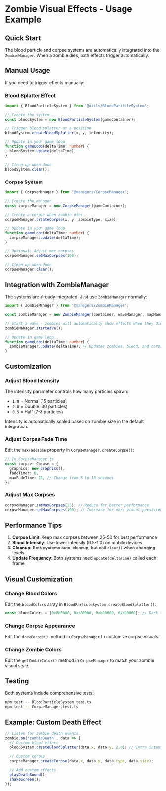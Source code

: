 # Zombie Visual Effects - Usage Example

## Quick Start

The blood particle and corpse systems are automatically integrated into the `ZombieManager`. When a zombie dies, both effects trigger automatically.

## Manual Usage

If you need to trigger effects manually:

### Blood Splatter Effect

```typescript
import { BloodParticleSystem } from '@utils/BloodParticleSystem';

// Create the system
const bloodSystem = new BloodParticleSystem(gameContainer);

// Trigger blood splatter at a position
bloodSystem.createBloodSplatter(x, y, intensity);

// Update in your game loop
function gameLoop(deltaTime: number) {
  bloodSystem.update(deltaTime);
}

// Clean up when done
bloodSystem.clear();
```

### Corpse System

```typescript
import { CorpseManager } from '@managers/CorpseManager';

// Create the manager
const corpseManager = new CorpseManager(gameContainer);

// Create a corpse when zombie dies
corpseManager.createCorpse(x, y, zombieType, size);

// Update in your game loop
function gameLoop(deltaTime: number) {
  corpseManager.update(deltaTime);
}

// Optional: Adjust max corpses
corpseManager.setMaxCorpses(100);

// Clean up when done
corpseManager.clear();
```

## Integration with ZombieManager

The systems are already integrated. Just use `ZombieManager` normally:

```typescript
import { ZombieManager } from '@managers/ZombieManager';

const zombieManager = new ZombieManager(container, waveManager, mapManager);

// Start a wave - zombies will automatically show effects when they die
zombieManager.startWave();

// Update in game loop
function gameLoop(deltaTime: number) {
  zombieManager.update(deltaTime); // Updates zombies, blood, and corpses
}
```

## Customization

### Adjust Blood Intensity

The intensity parameter controls how many particles spawn:

- `1.0` = Normal (15 particles)
- `2.0` = Double (30 particles)
- `0.5` = Half (7-8 particles)

Intensity is automatically scaled based on zombie size in the default integration.

### Adjust Corpse Fade Time

Edit the `maxFadeTime` property in `CorpseManager.createCorpse()`:

```typescript
// In CorpseManager.ts
const corpse: Corpse = {
  graphics: new Graphics(),
  fadeTimer: 0,
  maxFadeTime: 10, // Change from 5 to 10 seconds
};
```

### Adjust Max Corpses

```typescript
corpseManager.setMaxCorpses(25); // Reduce for better performance
corpseManager.setMaxCorpses(100); // Increase for more visual persistence
```

## Performance Tips

1. **Corpse Limit**: Keep max corpses between 25-50 for best performance
2. **Blood Intensity**: Use lower intensity (0.5-1.0) on mobile devices
3. **Cleanup**: Both systems auto-cleanup, but call `clear()` when changing levels
4. **Update Frequency**: Both systems need `update(deltaTime)` called each frame

## Visual Customization

### Change Blood Colors

Edit the `bloodColors` array in `BloodParticleSystem.createBloodSplatter()`:

```typescript
const bloodColors = [0x8b0000, 0xa00000, 0xb00000, 0xc00000]; // Dark to bright red
```

### Change Corpse Appearance

Edit the `drawCorpse()` method in `CorpseManager` to customize corpse visuals.

### Change Zombie Colors

Edit the `getZombieColor()` method in `CorpseManager` to match your zombie visual style.

## Testing

Both systems include comprehensive tests:

```bash
npm test -- BloodParticleSystem.test.ts
npm test -- CorpseManager.test.ts
```

## Example: Custom Death Effect

```typescript
// Listen for zombie death events
zombie.on('zombieDeath', data => {
  // Custom blood effect
  bloodSystem.createBloodSplatter(data.x, data.y, 2.0); // Extra intense

  // Custom corpse
  corpseManager.createCorpse(data.x, data.y, data.type, data.size);

  // Add custom effects
  playDeathSound();
  shakeScreen();
});
```
